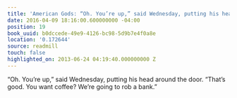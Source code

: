 ```yaml
---
title: 'American Gods: “Oh. You’re up,” said Wednesday, putting his head around the…'
date: 2016-04-09 18:16:00.600000000 -04:00
position: 19
book_uuid: b0dccede-49e9-4126-bc98-5d9b7e4f0a8e
location: '0.172644'
source: readmill
touch: false
highlighted_on: 2013-06-24 04:19:40.000000000 Z
---
```


“Oh. You’re up,” said Wednesday, putting his head around the door. “That’s good. You want coffee? We’re going to rob a bank.”